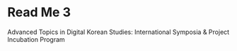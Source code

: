 # Read Me 3
Advanced Topics in Digital Korean Studies: International Symposia &amp; Project Incubation Program

